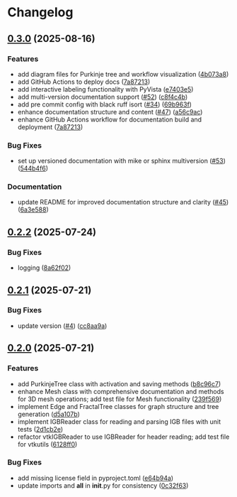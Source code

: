 # Changelog

## [0.3.0](https://github.com/ricardogr07/purkinje-uv/compare/v0.2.2...v0.3.0) (2025-08-16)


### Features

* add diagram files for Purkinje tree and workflow visualization ([4b073a8](https://github.com/ricardogr07/purkinje-uv/commit/4b073a89eb7bc65646394c4fdfb44482d3d853eb))
* add GitHub Actions to deploy docs ([7a87213](https://github.com/ricardogr07/purkinje-uv/commit/7a872139bfa50a0845a474e3e691dbae60943e2e))
* add interactive labeling functionality with PyVista ([e7403e5](https://github.com/ricardogr07/purkinje-uv/commit/e7403e54ab43e39114058b4ced413272831a876d))
* add multi-version documentation support  ([#52](https://github.com/ricardogr07/purkinje-uv/issues/52)) ([c8f4c4b](https://github.com/ricardogr07/purkinje-uv/commit/c8f4c4b1f6959385c3c81faba874ea774bc7ca5c))
* add pre commit config with black ruff isort ([#34](https://github.com/ricardogr07/purkinje-uv/issues/34)) ([69b963f](https://github.com/ricardogr07/purkinje-uv/commit/69b963fb2ed5397c37fb3610e4cb33ec1f274c27))
* enhance documentation structure and content ([#47](https://github.com/ricardogr07/purkinje-uv/issues/47)) ([a56c9ac](https://github.com/ricardogr07/purkinje-uv/commit/a56c9ac04d9dcfb914867241117755542c87783f))
* enhance GitHub Actions workflow for documentation build and deployment ([7a87213](https://github.com/ricardogr07/purkinje-uv/commit/7a872139bfa50a0845a474e3e691dbae60943e2e))


### Bug Fixes

* set up versioned documentation with mike or sphinx multiversion ([#53](https://github.com/ricardogr07/purkinje-uv/issues/53)) ([544b4f6](https://github.com/ricardogr07/purkinje-uv/commit/544b4f62a63301a17f9efeee1e314d5b8d454959))


### Documentation

* update README for improved documentation structure and clarity ([#45](https://github.com/ricardogr07/purkinje-uv/issues/45)) ([6a3e588](https://github.com/ricardogr07/purkinje-uv/commit/6a3e588c5fda0c7c855d16c51a1b5dd93b7760b0))

## [0.2.2](https://github.com/ricardogr07/purkinje-uv/compare/v0.2.1...v0.2.2) (2025-07-24)


### Bug Fixes

* logging ([8a62f02](https://github.com/ricardogr07/purkinje-uv/commit/8a62f028d93c78e34e323336d6edba7e3450b6e8))

## [0.2.1](https://github.com/ricardogr07/purkinje-uv/compare/v0.2.0...v0.2.1) (2025-07-21)


### Bug Fixes

* update version ([#4](https://github.com/ricardogr07/purkinje-uv/issues/4)) ([cc8aa9a](https://github.com/ricardogr07/purkinje-uv/commit/cc8aa9a8b341d88d298309d8c55893b0cfee79f9))

## [0.2.0](https://github.com/ricardogr07/purkinje-uv/compare/v0.1.0...v0.2.0) (2025-07-21)


### Features

* add PurkinjeTree class with activation and saving methods ([b8c96c7](https://github.com/ricardogr07/purkinje-uv/commit/b8c96c75b56ac2a339052b41bd3cf9af10cb7714))
* enhance Mesh class with comprehensive documentation and methods for 3D mesh operations; add test file for Mesh functionality ([239f569](https://github.com/ricardogr07/purkinje-uv/commit/239f5691d220c1abe8ebbde5af3f23192b5bc5b3))
* implement Edge and FractalTree classes for graph structure and tree generation ([d5a107b](https://github.com/ricardogr07/purkinje-uv/commit/d5a107b8ccfb901f09d1b8887e5d52b3ad8e8c95))
* implement IGBReader class for reading and parsing IGB files with unit tests ([2d1cb2e](https://github.com/ricardogr07/purkinje-uv/commit/2d1cb2e3f1fbeb787828c35a0d6b94c94da840a0))
* refactor vtkIGBReader to use IGBReader for header reading; add test file for vtkutils ([6128ff0](https://github.com/ricardogr07/purkinje-uv/commit/6128ff0d4cd0d051d8d247774c6c6bf95e68047e))


### Bug Fixes

* add missing license field in pyproject.toml ([e64b94a](https://github.com/ricardogr07/purkinje-uv/commit/e64b94a8631e64ca35cab93d8a4bf8dda1903e78))
* update imports and __all__ in __init__.py for consistency ([0c32f63](https://github.com/ricardogr07/purkinje-uv/commit/0c32f63ec62c68f164f77a72b6ea3c698275a631))
